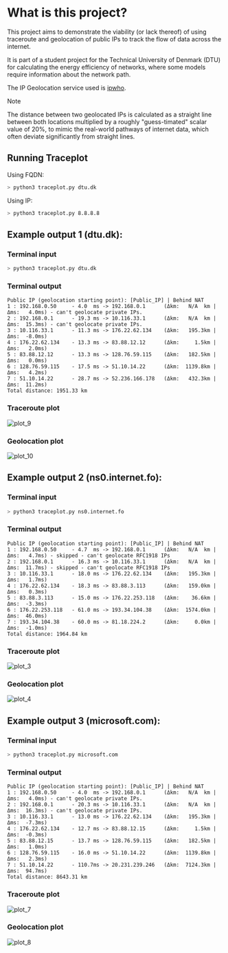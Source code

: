# What is this project?
This project aims to demonstrate the viability (or lack thereof) of using traceroute and geolocation of public IPs to track the flow of data across the internet.

It is part of a student project for the Technical University of Denmark (DTU) for calculating the energy efficiency of networks, where some models require information about the network path.

The IP Geolocation service used is [ipwho](https://ipwho.io). 

> [!NOTE]
> The distance between two geolocated IPs is calculated as a straight line between both locations multiplied by a roughly "guess-timated" scalar value of 20%, to mimic the real-world pathways of internet data, which often deviate significantly from straight lines.

## Running Traceplot
Using FQDN:
```bash
> python3 traceplot.py dtu.dk
```
Using IP:
```bash
> python3 traceplot.py 8.8.8.8
```

## Example output 1 (dtu.dk):
### Terminal input
```bash
> python3 traceplot.py dtu.dk
```
### Terminal output
```
Public IP (geolocation starting point): [Public_IP] | Behind NAT
1 : 192.168.0.50     - 4.0  ms -> 192.168.0.1      (Δkm:   N/A  km | Δms:   4.0ms) - can't geolocate private IPs.
2 : 192.168.0.1      - 19.3 ms -> 10.116.33.1      (Δkm:   N/A  km | Δms:  15.3ms) - can't geolocate private IPs.
3 : 10.116.33.1      - 11.3 ms -> 176.22.62.134    (Δkm:   195.3km | Δms:  -8.0ms)
4 : 176.22.62.134    - 13.3 ms -> 83.88.12.12      (Δkm:     1.5km | Δms:   2.0ms)
5 : 83.88.12.12      - 13.3 ms -> 128.76.59.115    (Δkm:   182.5km | Δms:   0.0ms)
6 : 128.76.59.115    - 17.5 ms -> 51.10.14.22      (Δkm:  1139.8km | Δms:   4.2ms)
7 : 51.10.14.22      - 28.7 ms -> 52.236.166.178   (Δkm:   432.3km | Δms:  11.2ms)
Total distance: 1951.33 km
```
### Traceroute plot
![plot_9](https://github.com/Aritj/traceplotter/assets/69643316/06a56e6d-1d15-42e7-816e-9395268e32ee)
### Geolocation plot
![plot_10](https://github.com/Aritj/traceplotter/assets/69643316/b1e1047b-2965-4d09-9663-fbacf2078481)


## Example output 2 (ns0.internet.fo):
### Terminal input
```bash
> python3 traceplot.py ns0.internet.fo
```
### Terminal output
```
Public IP (geolocation starting point): [Public_IP] | Behind NAT
1 : 192.168.0.50     - 4.7  ms -> 192.168.0.1      (Δkm:   N/A  km | Δms:   4.7ms) - skipped - can't geolocate RFC1918 IPs
2 : 192.168.0.1      - 16.3 ms -> 10.116.33.1      (Δkm:   N/A  km | Δms:  11.7ms) - skipped - can't geolocate RFC1918 IPs
3 : 10.116.33.1      - 18.0 ms -> 176.22.62.134    (Δkm:   195.3km | Δms:   1.7ms)
4 : 176.22.62.134    - 18.3 ms -> 83.88.3.113      (Δkm:   159.0km | Δms:   0.3ms)
5 : 83.88.3.113      - 15.0 ms -> 176.22.253.118   (Δkm:    36.6km | Δms:  -3.3ms)
6 : 176.22.253.118   - 61.0 ms -> 193.34.104.38    (Δkm:  1574.0km | Δms:  46.0ms)
7 : 193.34.104.38    - 60.0 ms -> 81.18.224.2      (Δkm:     0.0km | Δms:  -1.0ms)
Total distance: 1964.84 km
```
### Traceroute plot
![plot_3](https://github.com/Aritj/traceplotter/assets/69643316/5d10eb00-c133-4122-8440-fc77039c4ed0)
### Geolocation plot
![plot_4](https://github.com/Aritj/traceplotter/assets/69643316/eb245d62-77e2-4cbb-bb73-9e3fc4b01d76)

## Example output 3 (microsoft.com):
### Terminal input
```bash
> python3 traceplot.py microsoft.com
```
### Terminal output
```
Public IP (geolocation starting point): [Public_IP] | Behind NAT
1 : 192.168.0.50     - 4.0  ms -> 192.168.0.1      (Δkm:   N/A  km | Δms:   4.0ms) - can't geolocate private IPs.
2 : 192.168.0.1      - 20.3 ms -> 10.116.33.1      (Δkm:   N/A  km | Δms:  16.3ms) - can't geolocate private IPs.
3 : 10.116.33.1      - 13.0 ms -> 176.22.62.134    (Δkm:   195.3km | Δms:  -7.3ms)
4 : 176.22.62.134    - 12.7 ms -> 83.88.12.15      (Δkm:     1.5km | Δms:  -0.3ms)
5 : 83.88.12.15      - 13.7 ms -> 128.76.59.115    (Δkm:   182.5km | Δms:   1.0ms)
6 : 128.76.59.115    - 16.0 ms -> 51.10.14.22      (Δkm:  1139.8km | Δms:   2.3ms)
7 : 51.10.14.22      - 110.7ms -> 20.231.239.246   (Δkm:  7124.3km | Δms:  94.7ms)
Total distance: 8643.31 km
```
### Traceroute plot
![plot_7](https://github.com/Aritj/traceplotter/assets/69643316/7d017756-fb63-46d7-ae20-0e8ac392fd76)
### Geolocation plot
![plot_8](https://github.com/Aritj/traceplotter/assets/69643316/c24ebfa2-54f3-4a3d-bb43-64a275d10a03)
